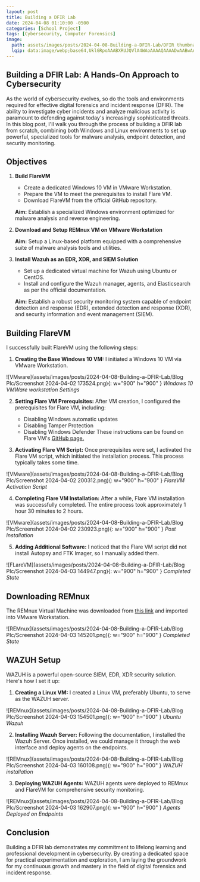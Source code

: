 ```yaml
---
layout: post
title: Building a DFIR Lab
date: 2024-04-08 01:10:00 -0500
categories: [School Project]
tags: [Cybersecurity, Computer Forensics]
image:
  path: assets/images/posts/2024-04-08-Building-a-DFIR-Lab/DFIR thumbnail.png
  lqip: data:image/webp;base64,UklGRpoAAABXRUJQVlA4WAoAAAAQAAAADwAABwAAQUxQSDIAAAARL0AmbZurmr57yyIiqE8oiG0bejIYEQTgqiDA9vqnsUSI6H+oAERp2HZ65qP/VIAWAFZQOCBCAAAA8AEAnQEqEAAIAAVAfCWkAALp8sF8rgRgAP7o9FDvMCkMde9PK7euH5M1m6VWoDXf2FkP3BqV0ZYbO6NA/VFIAAAA
---
```

## Building a DFIR Lab: A Hands-On Approach to Cybersecurity
As the world of cybersecurity evolves, so do the tools and environments required for effective digital forensics and incident response (DFIR). The ability to investigate cyber incidents and analyze malicious activity is paramount to defending against today's increasingly sophisticated threats. In this blog post, I'll walk you through the process of building a DFIR lab from scratch, combining both Windows and Linux environments to set up powerful, specialized tools for malware analysis, endpoint detection, and security monitoring.

## Objectives

1. **Build FlareVM**

   - Create a dedicated Windows 10 VM in VMware Workstation.
   - Prepare the VM to meet the prerequisites to install Flare VM.
   - Download FlareVM from the official GitHub repository.

   **Aim:** Establish a specialized Windows environment optimized for malware analysis and reverse engineering.

2. **Download and Setup REMnux VM on VMware Workstation**

   **Aim:** Setup a Linux-based platform equipped with a comprehensive suite of malware analysis tools and utilities.

3. **Install Wazuh as an EDR, XDR, and SIEM Solution**

   - Set up a dedicated virtual machine for Wazuh using Ubuntu or CentOS.
   - Install and configure the Wazuh manager, agents, and Elasticsearch as per the official documentation.

   **Aim:** Establish a robust security monitoring system capable of endpoint detection and response (EDR), extended detection and response (XDR), and security information and event management (SIEM).


## Building FlareVM

I successfully built FlareVM using the following steps:

1. **Creating the Base Windows 10 VM:** 
   I initiated a Windows 10 VM via VMware Workstation.

![VMware](assets/images/posts/2024-04-08-Building-a-DFIR-Lab/Blog PIc/Screenshot 2024-04-02 173524.png){: w="900" h="900" }
_Windows 10 VMWare workstation Settings_

2. **Setting Flare VM Prerequisites:**
   After VM creation, I configured the prerequisites for Flare VM, including:
   - Disabling Windows automatic updates
   - Disabling Tamper Protection
   - Disabling Windows Defender
   These instructions can be found on Flare VM's [GitHub page.](https://github.com/mandiant/flare-vm)

3. **Activating Flare VM Script:**
   Once prerequisites were set, I activated the Flare VM script, which initiated the installation process. This process typically takes some time.

![VMware](assets/images/posts/2024-04-08-Building-a-DFIR-Lab/Blog PIc/Screenshot 2024-04-02 200312.png){: w="900" h="900" }
_FlareVM Activation Script_

4. **Completing Flare VM Installation:**
   After a while, Flare VM installation was successfully completed. The entire process took approximately 1 hour 30 minutes to 2 hours.

![VMware](assets/images/posts/2024-04-08-Building-a-DFIR-Lab/Blog PIc/Screenshot 2024-04-02 230923.png){: w="900" h="900" }
_Post Installation_

5. **Adding Additional Software:**
   I noticed that the Flare VM script did not install Autopsy and FTK Imager, so I manually added them.

![FLareVM](assets/images/posts/2024-04-08-Building-a-DFIR-Lab/Blog PIc/Screenshot 2024-04-03 144947.png){: w="900" h="900" }
_Completed State_


## Downloading REMnux

The REMnux Virtual Machine was downloaded from [this link](https://docs.remnux.org/install-distro/get-virtual-appliance) and imported into VMware Workstation.

![REMnux](assets/images/posts/2024-04-08-Building-a-DFIR-Lab/Blog PIc/Screenshot 2024-04-03 145201.png){: w="900" h="900" }
_Completed State_


## WAZUH Setup

WAZUH is a powerful open-source SIEM, EDR, XDR security solution. Here's how I set it up:

1. **Creating a Linux VM:** 
   I created a Linux VM, preferably Ubuntu, to serve as the WAZUH server.

![REMnux](assets/images/posts/2024-04-08-Building-a-DFIR-Lab/Blog PIc/Screenshot 2024-04-03 154501.png){: w="900" h="900" }
_Ubuntu Wazuh_

2. **Installing Wazuh Server:** 
   Following the documentation, I installed the Wazuh Server. Once installed, we could manage it through the web interface and deploy agents on the endpoints.

![REMnux](assets/images/posts/2024-04-08-Building-a-DFIR-Lab/Blog PIc/Screenshot 2024-04-03 160108.png){: w="900" h="900" }
_WAZUH installation_

3. **Deploying WAZUH Agents:**
   WAZUH agents were deployed to REMnux and FlareVM for comprehensive security monitoring.

![REMnux](assets/images/posts/2024-04-08-Building-a-DFIR-Lab/Blog PIc/Screenshot 2024-04-03 162907.png){: w="900" h="900" }
_Agents Deployed on Endpoints_


## Conclusion

Building a DFIR lab demonstrates my commitment to lifelong learning and professional development in cybersecurity. By creating a dedicated space for practical experimentation and exploration, I am laying the groundwork for my continuous growth and mastery in the field of digital forensics and incident response.
